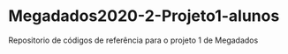 # Megadados2020-2-Projeto1-alunos
Repositorio de códigos de referência para o projeto 1 de Megadados
